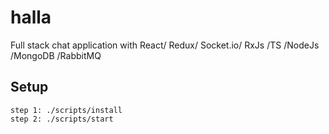 # halla
Full stack chat application with React/ Redux/ Socket.io/ RxJs /TS /NodeJs /MongoDB /RabbitMQ

## Setup
```
step 1: ./scripts/install
step 2: ./scripts/start
```
